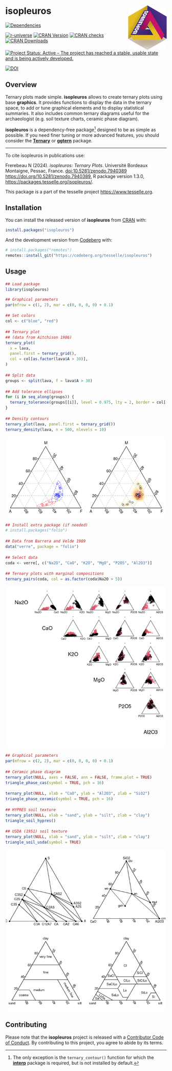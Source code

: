 
<!-- README.md is generated from README.Rmd. Please edit that file -->

# isopleuros <img width=120px src="man/figures/logo.png" align="right" />

<!-- badges: start -->

[![Dependencies](https://tinyverse.netlify.app/badge/isopleuros)](https://cran.r-project.org/package=isopleuros)

<a href="https://tesselle.r-universe.dev/isopleuros"
class="pkgdown-devel"><img
src="https://tesselle.r-universe.dev/badges/isopleuros"
alt="r-universe" /></a>
<a href="https://cran.r-project.org/package=isopleuros"
class="pkgdown-release"><img
src="https://www.r-pkg.org/badges/version/isopleuros"
alt="CRAN Version" /></a> <a
href="https://cran.r-project.org/web/checks/check_results_isopleuros.html"
class="pkgdown-release"><img
src="https://badges.cranchecks.info/worst/isopleuros.svg"
alt="CRAN checks" /></a>
<a href="https://cran.r-project.org/package=isopleuros"
class="pkgdown-release"><img
src="https://cranlogs.r-pkg.org/badges/isopleuros"
alt="CRAN Downloads" /></a>

[![Project Status: Active – The project has reached a stable, usable
state and is being actively
developed.](https://www.repostatus.org/badges/latest/active.svg)](https://www.repostatus.org/#active)

[![DOI](https://zenodo.org/badge/DOI/10.5281/zenodo.7940389.svg)](https://doi.org/10.5281/zenodo.7940389)
<!-- badges: end -->

## Overview

Ternary plots made simple. **isopleuros** allows to create ternary plots
using base **graphics**. It provides functions to display the data in
the ternary space, to add or tune graphical elements and to display
statistical summaries. It also includes common ternary diagrams useful
for the archaeologist (e.g. soil texture charts, ceramic phase diagram).

**isopleuros** is a dependency-free package[^1] designed to be as simple
as possible. If you need finer tuning or more advanced features, you
should consider the [**Ternary**](https://ms609.github.io/Ternary/) or
[**ggtern**](http://www.ggtern.com/) package.

------------------------------------------------------------------------

To cite isopleuros in publications use:

Frerebeau N (2024). *isopleuros: Ternary Plots*. Université Bordeaux
Montaigne, Pessac, France. <doi:10.5281/zenodo.7940389>
<https://doi.org/10.5281/zenodo.7940389>, R package version 1.3.0,
<https://packages.tesselle.org/isopleuros/>.

This package is a part of the tesselle project
<https://www.tesselle.org>.

## Installation

You can install the released version of **isopleuros** from
[CRAN](https://CRAN.R-project.org) with:

``` r
install.packages("isopleuros")
```

And the development version from [Codeberg](https://codeberg.org/) with:

``` r
# install.packages("remotes")
remotes::install_git("https://codeberg.org/tesselle/isopleuros")
```

## Usage

``` r
## Load package
library(isopleuros)
```

``` r
## Graphical parameters
par(mfrow = c(1, 2), mar = c(0, 0, 0, 0) + 0.1)

## Set colors
col <- c("blue", "red")

## Ternary plot
## (data from Aitchison 1986)
ternary_plot(
  x = lava, 
  panel.first = ternary_grid(),
  col = col[as.factor(lava$A > 30)],
)

## Split data
groups <- split(lava, f = lava$A > 30)

## Add tolerance ellipses
for (i in seq_along(groups)) {
  ternary_tolerance(groups[[i]], level = 0.975, lty = 2, border = col[[i]])
}

## Density contours
ternary_plot(lava, panel.first = ternary_grid())
ternary_density(lava, n = 500, nlevels = 10)
```

<img src="man/figures/README-ternary-1.png" style="display: block; margin: auto;" />

``` r
## Install extra package (if needed)
# install.packages("folio")

## Data from Barrera and Velde 1989
data("verre", package = "folio")

## Select data
coda <- verre[, c("Na2O", "CaO", "K2O", "MgO", "P2O5", "Al2O3")]

## Ternary plots with marginal compositions
ternary_pairs(coda, col = as.factor(coda$Na2O > 5))
```

<img src="man/figures/README-pairs-1.png" style="display: block; margin: auto;" />

``` r
## Graphical parameters
par(mfrow = c(2, 2), mar = c(0, 0, 0, 0) + 0.1)

## Ceramic phase diagram
ternary_plot(NULL, axes = FALSE, ann = FALSE, frame.plot = TRUE)
triangle_phase_cas(symbol = TRUE, pch = 16)

ternary_plot(NULL, xlab = "CaO", ylab = "Al2O3", zlab = "SiO2")
triangle_phase_ceramic(symbol = TRUE, pch = 16)

## HYPRES soil texture
ternary_plot(NULL, xlab = "sand", ylab = "silt", zlab = "clay")
triangle_soil_hypres()

## USDA (1951) soil texture
ternary_plot(NULL, xlab = "sand", ylab = "silt", zlab = "clay")
triangle_soil_usda(symbol = TRUE)
```

<img src="man/figures/README-charts-1.png" style="display: block; margin: auto;" />

## Contributing

Please note that the **isopleuros** project is released with a
[Contributor Code of Conduct](https://www.tesselle.org/conduct.html). By
contributing to this project, you agree to abide by its terms.

[^1]: The only exception is the `ternary_contour()` function for which
    the [**interp**](https://cran.r-project.org/package=interp) package
    is required, but is not installed by default.
